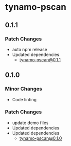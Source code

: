 # tynamo-pscan

## 0.1.1

### Patch Changes

- auto npm release
- Updated dependencies
  - tynamo-pscan@0.1.1

## 0.1.0

### Minor Changes

- Code linting

### Patch Changes

- update demo files
- Updated dependencies
- Updated dependencies
  - tynamo-pscan@0.1.0
